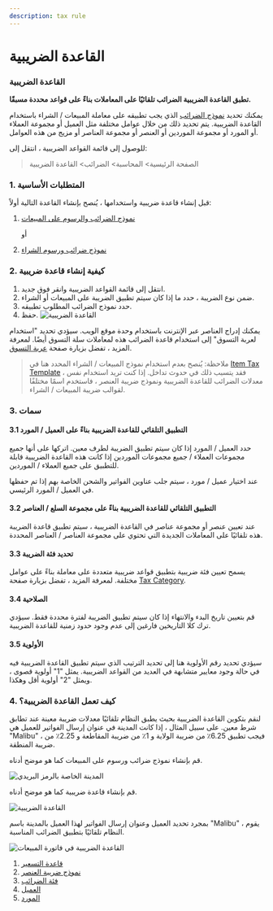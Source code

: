 ```yaml
---
description: tax rule
---
```


# القاعدة الضريبية

### القاعدة الضريبية

**تطبق القاعدة الضريبية الضرائب تلقائيًا على المعاملات بناءً على قواعد محددة مسبقًا.**

يمكنك تحديد [نموذج الضرائب](https://docs.erpnext.com/docs/v13/user/manual/en/setting-up/setting-up-taxes.html) الذي يجب تطبيقه على معاملة المبيعات / الشراء باستخدام القاعدة الضريبية. يتم تحديد ذلك من خلال عوامل مختلفة مثل العميل أو مجموعة العملاء أو المورد أو مجموعة الموردين أو العنصر أو مجموعة العناصر أو مزيج من هذه العوامل.

للوصول إلى قائمة القواعد الضريبية ، انتقل إلى:

> الصفحة الرئيسية> المحاسبة> الضرائب> القاعدة الضريبية

### 1. المتطلبات الأساسية

قبل إنشاء قاعدة ضريبية واستخدامها ، يُنصح بإنشاء القاعدة التالية أولاً:

1.  [نموذج الضرائب والرسوم على المبيعات](https://docs.erpnext.com/docs/v13/user/manual/en/selling/sales-taxes-and-charges-template)

    أو
2. [نموذج ضرائب ورسوم الشراء](https://docs.erpnext.com/docs/v13/user/manual/en/buying/purchase-taxes-and-charges-template)

### 2. كيفية إنشاء قاعدة ضريبية

1. انتقل إلى قائمة القواعد الضريبية وانقر فوق جديد.
2. ضمن نوع الضريبة ، حدد ما إذا كان سيتم تطبيق الضريبة على المبيعات أو الشراء.
3. حدد نموذج الضرائب المطلوب تطبيقه.
4. حفظ. ![القاعدة الضريبية](https://docs.erpnext.com/files/tax-rule.png)

يمكنك إدراج العناصر عبر الإنترنت باستخدام وحدة موقع الويب. سيؤدي تحديد "استخدام لعربة التسوق" إلى استخدام قاعدة الضرائب هذه لمعاملات سلة التسوق أيضًا. لمعرفة المزيد ، تفضل بزيارة صفحة [عربة التسوق](https://docs.erpnext.com/docs/v13/user/manual/en/e\_commerce/shopping-cart).

> ملاحظة: يُنصح بعدم استخدام نموذج المبيعات / الشراء المحدد هنا في [Item Tax Template](https://docs.erpnext.com/docs/v13/user/manual/en/accounts/item-tax-template) ، فقد يتسبب ذلك في حدوث تداخل. إذا كنت تريد استخدام نفس معدلات الضرائب للقاعدة الضريبية ونموذج ضريبة العنصر ، فاستخدم اسمًا مختلفًا لقوالب ضريبة المبيعات / الشراء.

### 3. سمات

#### 3.1 التطبيق التلقائي للقاعدة الضريبية بناءً على العميل / المورد

حدد العميل / المورد إذا كان سيتم تطبيق الضريبة لطرف معين. اتركها على أنها جميع مجموعات العملاء / جميع مجموعات الموردين إذا كانت هذه القاعدة الضريبية قابلة للتطبيق على جميع العملاء / الموردين.

عند اختيار عميل / مورد ، سيتم جلب عناوين الفواتير والشحن الخاصة بهم إذا تم حفظها في العميل / المورد الرئيسي.

#### 3.2 التطبيق التلقائي للقاعدة الضريبية بناءً على مجموعة السلع / العناصر

عند تعيين عنصر أو مجموعة عناصر في القاعدة الضريبية ، سيتم تطبيق قاعدة الضريبة هذه تلقائيًا على المعاملات الجديدة التي تحتوي على مجموعة العناصر / العناصر المحددة.

#### 3.3 تحديد فئة الضريبة

يسمح تعيين فئة ضريبية بتطبيق قواعد ضريبية متعددة على معاملة بناءً على عوامل مختلفة. لمعرفة المزيد ، تفضل بزيارة صفحة [Tax Category](https://docs.erpnext.com/docs/v13/user/manual/en/accounts/tax-category).

#### 3.4 الصلاحية

قم بتعيين تاريخ البدء والانتهاء إذا كان سيتم تطبيق الضريبة لفترة محددة فقط. سيؤدي ترك كلا التاريخين فارغين إلى عدم وجود حدود زمنية للقاعدة الضريبية.

#### 3.5 الأولوية

سيؤدي تحديد رقم الأولوية هنا إلى تحديد الترتيب الذي سيتم تطبيق القاعدة الضريبية فيه في حالة وجود معايير متشابهة في العديد من القواعد الضريبية. يمثل "1" أولوية قصوى ، ويمثل "2" أولوية أقل وهكذا.

### 4. كيف تعمل القاعدة الضريبية؟

لنقم بتكوين القاعدة الضريبية بحيث يطبق النظام تلقائيًا معدلات ضريبة معينة عند تطابق شرط معين. على سبيل المثال ، إذا كانت المدينة في عنوان إرسال الفواتير للعميل هي "Malibu" ، فيجب تطبيق 6.25٪ من ضريبة الولاية و 1٪ من ضريبة المقاطعة و 2.25٪ من ضريبة المنطقة.

قم بإنشاء نموذج ضرائب ورسوم على المبيعات كما هو موضح أدناه.

![المدينة الخاصة بالرمز البريدي](https://docs.erpnext.com/files/city-specific-tax.png)

قم بإنشاء قاعدة ضريبية كما هو موضح أدناه.

![القاعدة الضريبية](https://docs.erpnext.com/files/tax-rule.png)

بمجرد تحديد العميل وعنوان إرسال الفواتير لهذا العميل بالمدينة باسم "Malibu" ، يقوم النظام تلقائيًا بتطبيق الضرائب المناسبة.

![القاعدة الضريبية في فاتورة المبيعات](https://docs.erpnext.com/files/tax-rule-in-sales-invoice.gif)

1. [قاعدة التسعير](https://docs.erpnext.com/docs/v13/user/manual/en/accounts/pricing-rule)
2. [نموذج ضريبة العنصر](https://docs.erpnext.com/docs/v13/user/manual/en/accounts/item-tax-template)
3. [فئة الضرائب](https://docs.erpnext.com/docs/v13/user/manual/en/accounts/tax-category)
4. [العميل](https://docs.erpnext.com/docs/v13/user/manual/en/CRM/customer)
5. [المورد](https://docs.erpnext.com/docs/v13/user/manual/en/buying/supplier)
